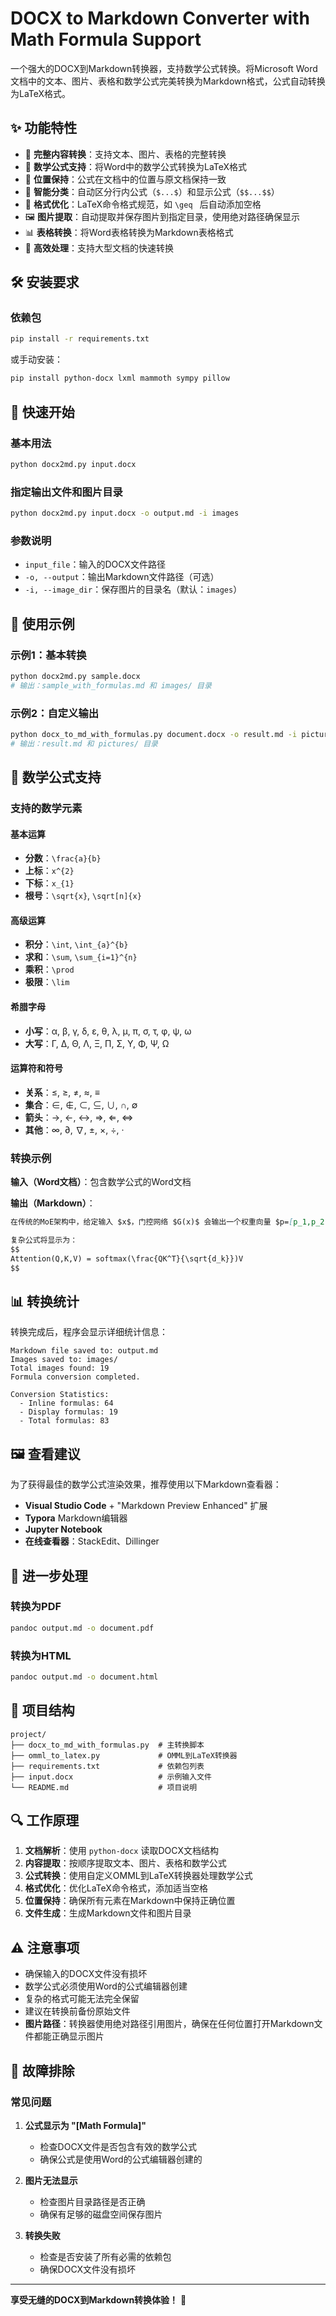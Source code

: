# DOCX to Markdown Converter with Math Formula Support

一个强大的DOCX到Markdown转换器，支持数学公式转换。将Microsoft Word文档中的文本、图片、表格和数学公式完美转换为Markdown格式，公式自动转换为LaTeX格式。

## ✨ 功能特性

- 📝 **完整内容转换**：支持文本、图片、表格的完整转换
- 🧮 **数学公式支持**：将Word中的数学公式转换为LaTeX格式
- 📍 **位置保持**：公式在文档中的位置与原文档保持一致
- 🎯 **智能分类**：自动区分行内公式（`$...$`）和显示公式（`$$...$$`）
- 🔧 **格式优化**：LaTeX命令格式规范，如 `\geq ` 后自动添加空格
- 🖼️ **图片提取**：自动提取并保存图片到指定目录，使用绝对路径确保显示
- 📊 **表格转换**：将Word表格转换为Markdown表格格式
- 🚀 **高效处理**：支持大型文档的快速转换

## 🛠️ 安装要求

### 依赖包
```bash
pip install -r requirements.txt
```

或手动安装：
```bash
pip install python-docx lxml mammoth sympy pillow
```

## 🚀 快速开始

### 基本用法

```bash
python docx2md.py input.docx
```

### 指定输出文件和图片目录

```bash
python docx2md.py input.docx -o output.md -i images
```

### 参数说明

- `input_file`：输入的DOCX文件路径
- `-o, --output`：输出Markdown文件路径（可选）
- `-i, --image_dir`：保存图片的目录名（默认：`images`）

## 📖 使用示例

### 示例1：基本转换
```bash
python docx2md.py sample.docx
# 输出：sample_with_formulas.md 和 images/ 目录
```

### 示例2：自定义输出
```bash
python docx_to_md_with_formulas.py document.docx -o result.md -i pictures
# 输出：result.md 和 pictures/ 目录
```

## 🧮 数学公式支持

### 支持的数学元素

#### 基本运算
- **分数**：`\frac{a}{b}`
- **上标**：`x^{2}`
- **下标**：`x_{1}`
- **根号**：`\sqrt{x}`, `\sqrt[n]{x}`

#### 高级运算
- **积分**：`\int`, `\int_{a}^{b}`
- **求和**：`\sum`, `\sum_{i=1}^{n}`
- **乘积**：`\prod`
- **极限**：`\lim`

#### 希腊字母
- **小写**：α, β, γ, δ, ε, θ, λ, μ, π, σ, τ, φ, ψ, ω
- **大写**：Γ, Δ, Θ, Λ, Ξ, Π, Σ, Υ, Φ, Ψ, Ω

#### 运算符和符号
- **关系**：≤, ≥, ≠, ≈, ≡
- **集合**：∈, ∉, ⊂, ⊆, ∪, ∩, ∅
- **箭头**：→, ←, ↔, ⇒, ⇐, ⇔
- **其他**：∞, ∂, ∇, ±, ×, ÷, ·

### 转换示例

**输入（Word文档）**：包含数学公式的Word文档

**输出（Markdown）**：
```markdown
在传统的MoE架构中，给定输入 $x$，门控网络 $G(x)$ 会输出一个权重向量 $p=[p_1,p_2,…,p_n]$。

复杂公式将显示为：
$$
Attention(Q,K,V) = softmax(\frac{QK^T}{\sqrt{d_k}})V
$$
```

## 📊 转换统计

转换完成后，程序会显示详细统计信息：

```
Markdown file saved to: output.md
Images saved to: images/
Total images found: 19
Formula conversion completed.

Conversion Statistics:
  - Inline formulas: 64
  - Display formulas: 19
  - Total formulas: 83
```

## 🖼️ 查看建议

为了获得最佳的数学公式渲染效果，推荐使用以下Markdown查看器：

- **Visual Studio Code** + "Markdown Preview Enhanced" 扩展
- **Typora** Markdown编辑器
- **Jupyter Notebook**
- **在线查看器**：StackEdit、Dillinger

## 🔧 进一步处理

### 转换为PDF
```bash
pandoc output.md -o document.pdf
```

### 转换为HTML
```bash
pandoc output.md -o document.html
```

## 📁 项目结构

```
project/
├── docx_to_md_with_formulas.py  # 主转换脚本
├── omml_to_latex.py             # OMML到LaTeX转换器
├── requirements.txt             # 依赖包列表
├── input.docx                   # 示例输入文件
└── README.md                    # 项目说明
```

## 🔍 工作原理

1. **文档解析**：使用 `python-docx` 读取DOCX文档结构
2. **内容提取**：按顺序提取文本、图片、表格和数学公式
3. **公式转换**：使用自定义OMML到LaTeX转换器处理数学公式
4. **格式优化**：优化LaTeX命令格式，添加适当空格
5. **位置保持**：确保所有元素在Markdown中保持正确位置
6. **文件生成**：生成Markdown文件和图片目录

## ⚠️ 注意事项

- 确保输入的DOCX文件没有损坏
- 数学公式必须使用Word的公式编辑器创建
- 复杂的格式可能无法完全保留
- 建议在转换前备份原始文件
- **图片路径**：转换器使用绝对路径引用图片，确保在任何位置打开Markdown文件都能正确显示图片

## 🐛 故障排除

### 常见问题

1. **公式显示为 "[Math Formula]"**
   - 检查DOCX文件是否包含有效的数学公式
   - 确保公式是使用Word的公式编辑器创建的

2. **图片无法显示**
   - 检查图片目录路径是否正确
   - 确保有足够的磁盘空间保存图片

3. **转换失败**
   - 检查是否安装了所有必需的依赖包
   - 确保DOCX文件没有损坏
---

**享受无缝的DOCX到Markdown转换体验！** 🎉

